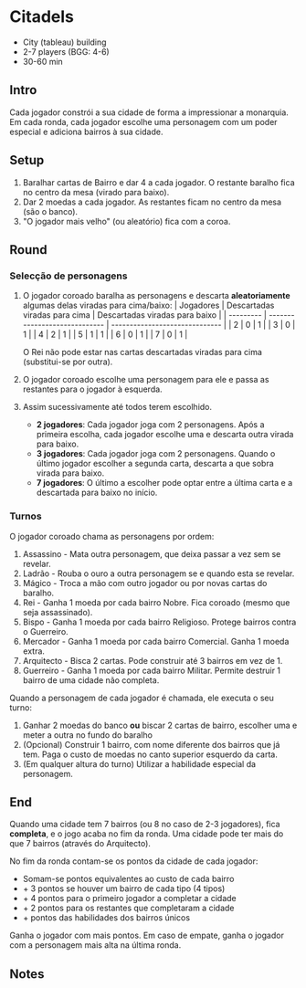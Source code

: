 # Citadels

- City (tableau) building
- 2-7 players (BGG: 4-6)
- 30-60 min

## Intro

Cada jogador constrói a sua cidade de forma a impressionar a monarquia.
Em cada ronda, cada jogador escolhe uma personagem com um poder especial e adiciona bairros à sua cidade.

## Setup

1. Baralhar cartas de Bairro e dar 4 a cada jogador. O restante baralho fica no centro da mesa (virado para baixo).
2. Dar 2 moedas a cada jogador. As restantes ficam no centro da mesa (são o banco).
3. "O jogador mais velho" (ou aleatório) fica com a coroa.

## Round

### Selecção de personagens

1. O jogador coroado baralha as personagens e descarta **aleatoriamente** algumas delas viradas para cima/baixo:
   | Jogadores | Descartadas viradas para cima | Descartadas viradas para baixo |
   | --------- | ----------------------------- | ------------------------------ |
   | 2         | 0                             | 1                              |
   | 3         | 0                             | 1                              |
   | 4         | 2                             | 1                              |
   | 5         | 1                             | 1                              |
   | 6         | 0                             | 1                              |
   | 7         | 0                             | 1                              |
   
   O Rei não pode estar nas cartas descartadas viradas para cima (substitui-se por outra).
2. O jogador coroado escolhe uma personagem para ele e passa as restantes para o jogador à esquerda.
3. Assim sucessivamente até todos terem escolhido.

   - **2 jogadores**: Cada jogador joga com 2 personagens. Após a primeira escolha, cada jogador escolhe uma e descarta outra virada para baixo.
   - **3 jogadores**: Cada jogador joga com 2 personagens. Quando o último jogador escolher a segunda carta, descarta a que sobra virada para baixo.
   - **7 jogadores**: O último a escolher pode optar entre a última carta e a descartada para baixo no início.

### Turnos

O jogador coroado chama as personagens por ordem:

1. Assassino - Mata outra personagem, que deixa passar a vez sem se revelar.
2. Ladrão - Rouba o ouro a outra personagem se e quando esta se revelar.
3. Mágico - Troca a mão com outro jogador ou por novas cartas do baralho.
4. Rei - Ganha 1 moeda por cada bairro Nobre. Fica coroado (mesmo que seja assassinado).
5. Bispo - Ganha 1 moeda por cada bairro Religioso. Protege bairros contra o Guerreiro.
6. Mercador - Ganha 1 moeda por cada bairro Comercial. Ganha 1 moeda extra.
7. Arquitecto - Bisca 2 cartas. Pode construir até 3 bairros em vez de 1.
8. Guerreiro - Ganha 1 moeda por cada bairro Militar. Permite destruir 1 bairro de uma cidade não completa.

Quando a personagem de cada jogador é chamada, ele executa o seu turno:

1. Ganhar 2 moedas do banco **ou** biscar 2 cartas de bairro, escolher uma e meter a outra no fundo do baralho
2. (Opcional) Construir 1 bairro, com nome diferente dos bairros que já tem. Paga o custo de moedas no canto superior esquerdo da carta.
3. (Em qualquer altura do turno) Utilizar a habilidade especial da personagem.

## End

Quando uma cidade tem 7 bairros (ou 8 no caso de 2-3 jogadores), fica **completa**, e o jogo acaba no fim da ronda. Uma cidade pode ter mais do que 7 bairros (através do Arquitecto).

No fim da ronda contam-se os pontos da cidade de cada jogador:

- Somam-se pontos equivalentes ao custo de cada bairro
- \+ 3 pontos se houver um bairro de cada tipo (4 tipos)
- \+ 4 pontos para o primeiro jogador a completar a cidade
- \+ 2 pontos para os restantes que completaram a cidade
- \+ pontos das habilidades dos bairros únicos

Ganha o jogador com mais pontos. Em caso de empate, ganha o jogador com a personagem mais alta na última ronda.


## Notes



